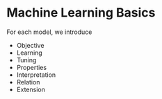 
# Machine Learning Basics

For each model, we introduce
- Objective
- Learning
- Tuning
- Properties
- Interpretation
- Relation
- Extension
